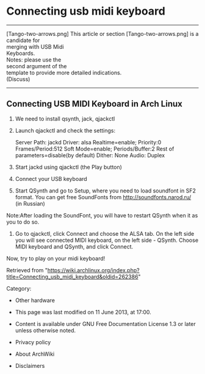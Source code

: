 Connecting usb midi keyboard
============================

  ------------------------ ------------------------ ------------------------
  [Tango-two-arrows.png]   This article or section  [Tango-two-arrows.png]
                           is a candidate for       
                           merging with USB Midi    
                           Keyboards.               
                           Notes: please use the    
                           second argument of the   
                           template to provide more 
                           detailed indications.    
                           (Discuss)                
  ------------------------ ------------------------ ------------------------

Connecting USB MIDI Keyboard in Arch Linux
------------------------------------------

1.  We need to install qsynth, jack, qjackctl
2.  Launch qjackctl and check the settings:

     Server Path: jackd
     Driver: alsa
     Realtime=enable; Priority:0
     Frames/Period:512
     Soft Mode=enable; Periods/Buffer:2
     Rest of parameters=disable(by default)
     Dither: None
     Audio: Duplex

1.  Start jackd using qjackctl (the Play button)
2.  Connect your USB keyboard
3.  Start QSynth and go to Setup, where you need to load soundfont in
    SF2 format. You can get free SoundFonts from
    http://soundfonts.narod.ru/ (in Russian)

Note:After loading the SoundFont, you will have to restart QSynth when
it as you to do so.

1.  Go to qjackctl, click Connect and choose the ALSA tab. On the left
    side you will see connected MIDI keyboard, on the left side -
    QSynth. Choose MIDI keyboard and QSynth, and click Connect.

Now, try to play on your midi keyboard!

Retrieved from
"https://wiki.archlinux.org/index.php?title=Connecting_usb_midi_keyboard&oldid=262386"

Category:

-   Other hardware

-   This page was last modified on 11 June 2013, at 17:00.
-   Content is available under GNU Free Documentation License 1.3 or
    later unless otherwise noted.
-   Privacy policy
-   About ArchWiki
-   Disclaimers
